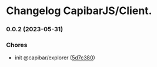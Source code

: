 # Changelog CapibarJS/Client.


### 0.0.2 (2023-05-31)


### Chores

* init @capibar/explorer ([5d7c380](https://github.com/CapibarJS/explorer/commit/5d7c380fb933a4014ed87bf8448392be27090bdf))
